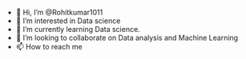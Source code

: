 - 👋 Hi, I’m @Rohitkumar1011
- 👀 I’m interested in Data science
- 🌱 I’m currently learning Data science.
- 💞️ I’m looking to collaborate on Data analysis and Machine Learning
- 📫 How to reach me 

<!---
Rohitkumar1011/Rohitkumar1011 is a ✨ special ✨ repository because its `README.md` (this file) appears on your GitHub profile.
You can click the Preview link to take a look at your changes.
--->
